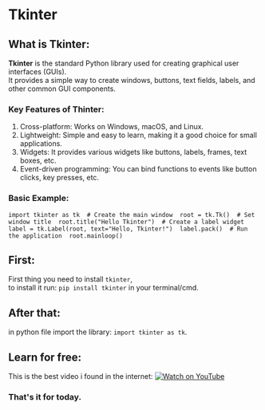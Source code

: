 # Tkinter

## What is Tkinter:
**Tkinter** is the standard Python library used for creating graphical user interfaces (GUIs).  
It provides a simple way to create windows, buttons, text fields, labels, and other common GUI components.  

### Key Features of Thinter:
1. Cross-platform: Works on Windows, macOS, and Linux.
2. Lightweight: Simple and easy to learn, making it a good choice for small applications.
3. Widgets: It provides various widgets like buttons, labels, frames, text boxes, etc.
4. Event-driven programming: You can bind functions to events like button clicks, key presses, etc.

### Basic Example:
``import tkinter as tk  # Create the main window  root = tk.Tk()  # Set window title  root.title("Hello Tkinter")  # Create a label widget  label = tk.Label(root, text="Hello, Tkinter!")  label.pack()  # Run the application  root.mainloop()``

## First:
First thing you need to install ``tkinter``,  
to install it run: ``pip install tkinter`` in your terminal/cmd.

## After that:
in python file import the library: ``import tkinter as tk``.

## Learn for free:
This is the best video i found in the internet: [![Watch on YouTube](https://img.shields.io/badge/Watch_on-YouTube-red.svg)](https://youtu.be/mop6g-c5HEY?si=cfx5QiAHJuCtQWUE)

### That's it for today.
